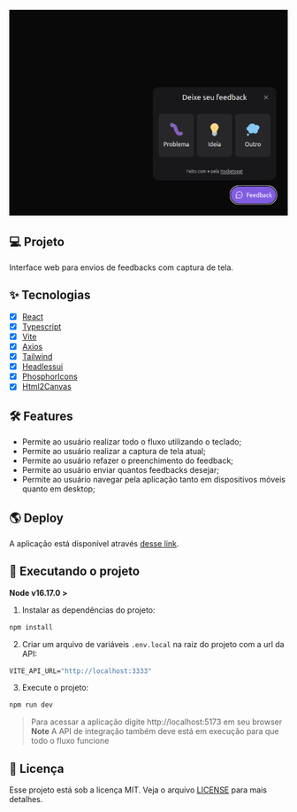 ![cover](.github/layout.png?style=flat)

## 💻 Projeto

Interface web para envios de feedbacks com captura de tela.

## ✨ Tecnologias

- [x] [React](https://reactjs.org/)
- [x] [Typescript](https://www.typescriptlang.org/)
- [x] [Vite](https://vitejs.dev)
- [x] [Axios](https://axios-http.com/ptbr/)
- [x] [Tailwind](https://tailwindcss.com/)
- [x] [Headlessui](https://headlessui.com/)
- [x] [PhosphorIcons](https://phosphoricons.com/)
- [x] [Html2Canvas](https://www.npmjs.com/package/html2canvas)

## 🛠 Features

- Permite ao usuário realizar todo o fluxo utilizando o teclado;
- Permite ao usuário realizar a captura de tela atual;
- Permite ao usuário refazer o preenchimento do feedback;
- Permite ao usuário enviar quantos feedbacks desejar;
- Permite ao usuário navegar pela aplicação tanto em dispositivos móveis quanto em desktop;

## 🌎 Deploy

A aplicação está disponível através [desse link](https://feedget-web-theta-liard.vercel.app/).

## 🚀 Executando o projeto

**Node v16.17.0 >**

1. Instalar as dependências do projeto:

```bash
npm install
```

2. Criar um arquivo de variáveis `.env.local` na raiz do projeto com a url da API:

```cl
VITE_API_URL="http://localhost:3333"
```

3. Execute o projeto:

```bash
npm run dev
```

> Para acessar a aplicação digite http://localhost:5173 em seu browser
> **Note** A API de integração também deve está em execução para que todo o fluxo funcione

## 📄 Licença

Esse projeto está sob a licença MIT. Veja o arquivo [LICENSE](LICENSE.md) para mais detalhes.

<br />
